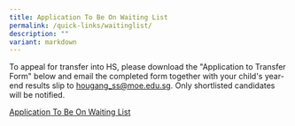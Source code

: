 ```yaml
---
title: Application To Be On Waiting List
permalink: /quick-links/waitinglist/
description: ""
variant: markdown
---
```

To appeal for transfer into HS, please download the "Application to Transfer Form" below and email the completed form together with your child's year-end results slip to [hougang\_ss@moe.edu.sg](mailto:hougang_ss@moe.edu.sg). Only shortlisted candidates will be notified.   
  

 
 [Application To Be On Waiting List](/files/Admin/Application_to_be_on_Waiting_List_w_e_f_Dec_2023.pdf)